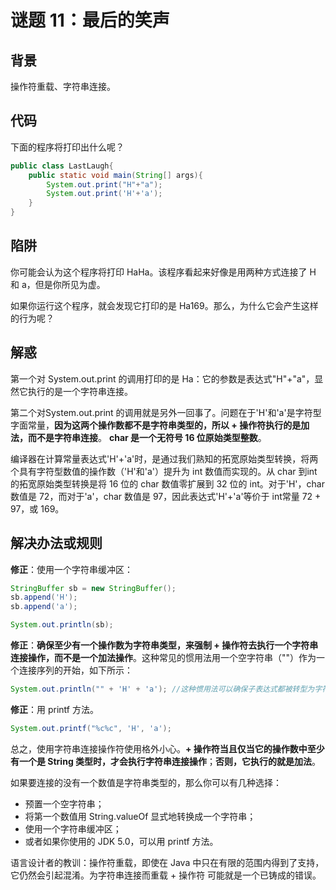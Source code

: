# 谜题 11：最后的笑声  

## 背景

操作符重载、字符串连接。

## 代码

下面的程序将打印出什么呢？  

```java
public class LastLaugh{
    public static void main(String[] args){
        System.out.print("H"+"a");
        System.out.print('H'+'a');
    }
}
```

## 陷阱

你可能会认为这个程序将打印 HaHa。该程序看起来好像是用两种方式连接了 H 和 a，但是你所见为虚。

如果你运行这个程序，就会发现它打印的是 Ha169。那么，为什么它会产生这样的行为呢？  

## 解惑

第一个对 System.out.print 的调用打印的是 Ha：它的参数是表达式"H"+"a"，显然它执行的是一个字符串连接。

第二个对System.out.print 的调用就是另外一回事了。问题在于'H'和'a'是字符型字面常量，**因为这两个操作数都不是字符串类型的，所以 + 操作符执行的是加法，而不是字符串连接**。  **char 是一个无符号 16 位原始类型整数**。

编译器在计算常量表达式'H'+'a'时，是通过我们熟知的拓宽原始类型转换，将两个具有字符型数值的操作数（'H'和'a'）提升为 int 数值而实现的。从 char 到int 的拓宽原始类型转换是将 16 位的 char 数值零扩展到 32 位的 int。对于'H'，char 数值是 72，而对于'a'，char 数值是 97，因此表达式'H'+'a'等价于 int常量 72 + 97，或 169。  

## 解决办法或规则

**修正**：使用一个字符串缓冲区：

```java
StringBuffer sb = new StringBuffer();
sb.append('H');
sb.append('a');

System.out.println(sb); 
```

**修正**：**确保至少有一个操作数为字符串类型，来强制 + 操作符去执行一个字符串连接操作，而不是一个加法操作**。这种常见的惯用法用一个空字符串（""）作为一个连接序列的开始，如下所示：  

```java
System.out.println("" + 'H' + 'a'); //这种惯用法可以确保子表达式都被转型为字符串。
```

**修正**：用 printf 方法。

```java
System.out.printf("%c%c", 'H', 'a');
```

总之，使用字符串连接操作符使用格外小心。**+ 操作符当且仅当它的操作数中至少有一个是 String 类型时，才会执行字符串连接操作**；**否则，它执行的就是加法**。

如果要连接的没有一个数值是字符串类型的，那么你可以有几种选择：

- 预置一个空字符串；
- 将第一个数值用 String.valueOf 显式地转换成一个字符串；
- 使用一个字符串缓冲区；
- 或者如果你使用的 JDK 5.0，可以用 printf 方法。  



语言设计者的教训：操作符重载，即使在 Java 中只在有限的范围内得到了支持，它仍然会引起混淆。为字符串连接而重载 + 操作符
可能就是一个已铸成的错误。  